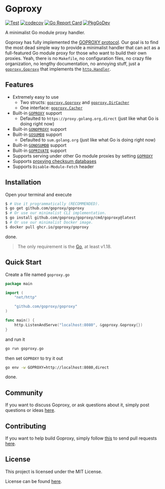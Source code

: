 # Goproxy

[![Test](https://github.com/goproxy/goproxy/actions/workflows/test.yml/badge.svg)](https://github.com/goproxy/goproxy/actions/workflows/test.yml)
[![codecov](https://codecov.io/gh/goproxy/goproxy/branch/master/graph/badge.svg)](https://codecov.io/gh/goproxy/goproxy)
[![Go Report Card](https://goreportcard.com/badge/github.com/goproxy/goproxy)](https://goreportcard.com/report/github.com/goproxy/goproxy)
[![PkgGoDev](https://pkg.go.dev/badge/github.com/goproxy/goproxy)](https://pkg.go.dev/github.com/goproxy/goproxy)

A minimalist Go module proxy handler.

Goproxy has fully implemented the
[GOPROXY protocol](https://go.dev/ref/mod#goproxy-protocol). Our goal is to find
the most dead simple way to provide a minimalist handler that can act as a
full-featured Go module proxy for those who want to build their own proxies.
Yeah, there is no `Makefile`, no configuration files, no crazy file
organization, no lengthy documentation, no annoying stuff, just a
[`goproxy.Goproxy`](https://pkg.go.dev/github.com/goproxy/goproxy#Goproxy) that
implements the [`http.Handler`](https://pkg.go.dev/net/http#Handler).

## Features

* Extremely easy to use
	* Two structs: [`goproxy.Goproxy`](https://pkg.go.dev/github.com/goproxy/goproxy#Goproxy) and [`goproxy.DirCacher`](https://pkg.go.dev/github.com/goproxy/goproxy#DirCacher)
	* One interface: [`goproxy.Cacher`](https://pkg.go.dev/github.com/goproxy/goproxy#Cacher)
* Built-in [`GOPROXY`](https://go.dev/ref/mod#environment-variables) support
	* Defaulted to `https://proxy.golang.org,direct` (just like what Go is doing right now)
* Built-in [`GONOPROXY`](https://go.dev/ref/mod#environment-variables) support
* Built-in [`GOSUMDB`](https://go.dev/ref/mod#environment-variables) support
	* Defaulted to `sum.golang.org` (just like what Go is doing right now)
* Built-in [`GONOSUMDB`](https://go.dev/ref/mod#environment-variables) support
* Built-in [`GOPRIVATE`](https://go.dev/ref/mod#environment-variables) support
* Supports serving under other Go module proxies by setting [`GOPROXY`](https://go.dev/ref/mod#environment-variables)
* Supports [proxying checksum databases](http://golang.org/design/25530-sumdb#proxying-a-checksum-database)
* Supports `Disable-Module-Fetch` header

## Installation

Open your terminal and execute

```bash
$ # Use it programmatically (RECOMMENDED).
$ go get github.com/goproxy/goproxy
$ # Or use our minimalist CLI implementation.
$ go install github.com/goproxy/goproxy/cmd/goproxy@latest
$ # Or use our minimalist Docker image.
$ docker pull ghcr.io/goproxy/goproxy
```

done.

> The only requirement is the [Go](https://go.dev), at least v1.18.

## Quick Start

Create a file named `goproxy.go`

```go
package main

import (
	"net/http"

	"github.com/goproxy/goproxy"
)

func main() {
	http.ListenAndServe("localhost:8080", &goproxy.Goproxy{})
}
```

and run it

```bash
go run goproxy.go
```

then set `GOPROXY` to try it out

```bash
go env -w GOPROXY=http://localhost:8080,direct
```

done.

## Community

If you want to discuss Goproxy, or ask questions about it, simply post questions
or ideas [here](https://github.com/goproxy/goproxy/issues).

## Contributing

If you want to help build Goproxy, simply follow
[this](https://github.com/goproxy/goproxy/wiki/Contributing) to send pull
requests [here](https://github.com/goproxy/goproxy/pulls).

## License

This project is licensed under the MIT License.

License can be found [here](LICENSE).
